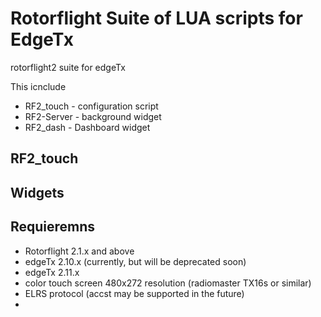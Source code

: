 # Rotorflight Suite of LUA scripts for EdgeTx

rotorflight2 suite for edgeTx

This icnclude
* RF2_touch - configuration script
* RF2-Server - background widget
* RF2_dash - Dashboard widget

## RF2_touch




## Widgets




## Requieremns
* Rotorflight 2.1.x and above
* edgeTx 2.10.x (currently, but will be deprecated soon)
* edgeTx 2.11.x
* color touch screen 480x272 resolution (radiomaster TX16s or similar)
* ELRS protocol (accst may be supported in the future)
* 
